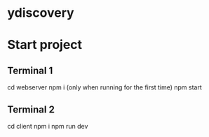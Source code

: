 # ydiscovery

# Start project

## Terminal 1 

  cd webserver
  npm i (only when running for the first time)
  npm start

## Terminal 2 

  cd client
  npm i 
  npm run dev
  
